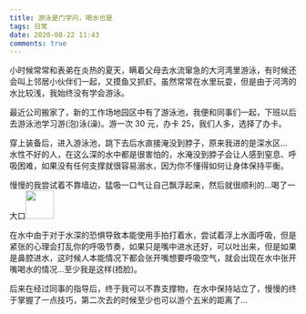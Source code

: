 ```yaml
---
title: 游泳是门学问，喝水也是
tags: 日常
date: 2020-08-22 11:43
comments: true
---
```


小时候常常和表弟在炎热的夏天，瞒着父母去水流窜急的大河湾里游泳，有时候还会叫上邻居小伙伴们一起，又摸鱼又抓虾。虽然常常在水里玩耍，但是由于河湾的水比较浅，我始终没有学会游泳。

最近公司搬家了，新的工作场地园区中有了游泳池，我便和同事们一起，下班以后去游泳池学习游(泡)泳(澡)。游一次 30 元，办卡 25，我们人多，选择了办卡。

穿上装备后，进入游泳池，跳下去后水直接淹没到脖子，原来我进的是深水区... 水性不好的人，在这么深的水中都是很害怕的，水淹没到脖子会让人感到窒息、呼吸困难，如果没有任何支撑就很容易溺水，因为你不懂得如何让身体保持平衡。

慢慢的我尝试着不靠墙边，猛吸一口气让自己飘浮起来，然后就很顺利的...喝了一大口<img style="width: 50px" src="https://cdn.wispx.cn/blog/2020/08/22/fd471e646821e6c9.gif" />

在水中由于对于水深的恐惧导致本能使用手拍打着水，尝试着浮上水面呼吸，但是紧张的心理会打乱你的呼吸节奏，如果只是嘴中进水还好，可以吐出来，但是如果是鼻腔进水，这时候人本能情况下都会张开嘴想要呼吸空气，就会出现在水中张开嘴喝水的情况...至少我是这样(捂脸)。

后来在经过同事的指导后，终于我可以不靠支撑物，在水中保持站立了，慢慢的终于掌握了一点技巧，第二次去的时候至少也可以游个五米的距离了...